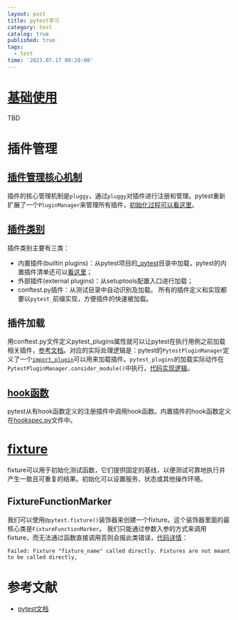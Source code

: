 ```yaml
---
layout: post
title: pytest学习
category: test
catalog: true
published: true
tags:
  - test
time: '2023.07.17 09:20:00'
---
```

# [基础使用](https://docs.pytest.org/en/latest/getting-started.html)
TBD

# 插件管理
## [插件管理核心机制](https://github.com/pytest-dev/pluggy/)
插件的核心管理机制是`pluggy`，通过`pluggy`对插件进行注册和管理。pytest重新扩展了一个`PluginManager`来管理所有插件，[初始化过程可以看这里](https://github.com/pytest-dev/pytest/blob/bf451d47a1b3be80a7f89b3076e4816c47390037/src/_pytest/config/__init__.py#L277)。

## [插件类别](https://docs.pytest.org/en/latest/how-to/writing_plugins.html)
插件类别主要有三类：
- 内置插件(builtin plugins)：从pytest项目的[_pytest](https://github.com/pytest-dev/pytest/blob/main/src/_pytest)目录中加载，pytest的内置插件清单还可以[看这里](https://github.com/pytest-dev/pytest/blob/bf451d47a1b3be80a7f89b3076e4816c47390037/src/_pytest/config/__init__.py#L267)；
- 外部插件(external plugins)：从setuptools配置入口进行加载；
- conftest.py插件：从测试目录中自动识别及加载。
所有的插件定义和实现都要以`pytest_`前缀实现，方便插件的快速被加载。

## 插件加载
用conftest.py文件定义pytest_plugins属性就可以让pytest在执行用例之前加载相关插件，[参考文档](https://docs.pytest.org/en/latest/reference/reference.html#globalvar-pytest_plugins)。对应的实际处理逻辑是：pytest的`PytestPluginManager`定义了一个[`import_plugin`](https://github.com/pytest-dev/pytest/blob/bf451d47a1b3be80a7f89b3076e4816c47390037/src/_pytest/config/__init__.py#L760)可以用来加载插件。`pytest_plugins`的加载实际动作在`PytestPluginManager.consider_module()`中执行，[代码实现逻辑](https://github.com/pytest-dev/pytest/blob/bf451d47a1b3be80a7f89b3076e4816c47390037/src/_pytest/config/__init__.py#L749)。

## [hook函数](https://docs.pytest.org/en/latest/how-to/writing_hook_functions.html#writinghooks)
pytest从有hook函数定义的注册插件中调用hook函数。内置插件的hook函数定义在[hookspec.py](https://github.com/pytest-dev/pytest/blob/main/src/_pytest/hookspec.py)文件中。

# [fixture](https://docs.pytest.org/en/6.2.x/fixture.html)
fixture可以用于初始化测试函数，它们提供固定的基线，以便测试可靠地执行并产生一致且可重复的结果。初始化可以设置服务、状态或其他操作环境。

## FixtureFunctionMarker
我们可以使用`@pytest.fixture()`装饰器来创建一个fixture。这个装饰器里面的最核心类是`FixtureFunctionMarker`。
我们只能通过参数入参的方式来调用fixture，而无法通过函数直接调用否则会报此类错误，[代码详情](https://github.com/pytest-dev/pytest/blob/15fadd8c5cb6a4812c8b2a6ebcbb37c3d05eb7fe/src/_pytest/fixtures.py#L1174)：
```shell
Failed: Fixture "fixture_name" called directly. Fixtures are not meant to be called directly,
```

# 参考文献
- [pytest文档](https://docs.pytest.org/)
